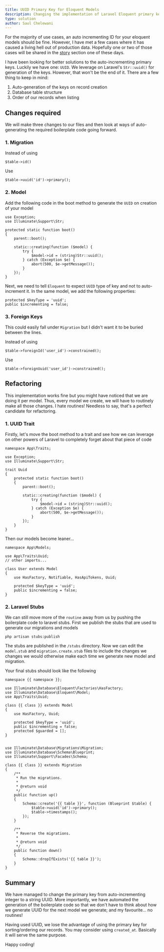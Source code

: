 ```yaml
---
title: UUID Primary Key for Eloquent Models
description: Changing the implementation of Laravel Eloquent primary keys from auto-incrementing integers to UUID string
type: solution
author: Saul Chelewani
---
```

For the majority of use cases, an auto incrementing ID for your eloquent models should be fine. 
However, I have met a few cases where it has caused a living hell out of production data. 
Hopefully one or two of those cases will be shared in the [story](/story) section one of these days.

I have been looking for better solutions to the auto-incrementing primary keys. Luckily we have one: `UUID`.
We leverage on Laravel's `Str::uuid()` for generation of the keys. However, that won't be the end of it. There are a few thing to keep in mind:
1. Auto-generation of the keys on record creation 
2. Database table structure
3. Order of our records when listing

## Changes required
We will make three changes to our files and then look at ways of auto-generating the required boilerplate code going forward.
### 1. Migration
Instead of using 
```php[migrations/create_users_table.php]
$table->id()
```
Use
```php[migrations/create_users_table.php]
$table->uuid('id')->primary();
```

### 2. Model
Add the following code in the boot method to generate the `UUID` on creation of your model
```php[app/Models/User.php]
use Exception;
use Illuminate\Support\Str;

protected static function boot()
{
    parent::boot();

    static::creating(function ($model) {
        try {
            $model->id = (string)Str::uuid(); 
        } catch (Exception $e) {
            abort(500, $e->getMessage());
        }
    });
}
```

Next, we need to tell `Eloquent` to expect `UUID` type of key and not to auto-increment it. In the same model, we add the following properties:
```php[app/Models/User.php]
protected $keyType = 'uuid';
public $incrementing = false;
```

### 3. Foreign Keys
This could easily fall under `Migration` but I didn't want it to be buried between the lines.

Instead of using
```php[migrations/create_users_table.php]
$table->foreignId('user_id')->constrained();
```
Use 
```php[migrations/create_users_table.php]
$table->foreignUuid('user_id')->constrained();
```
## Refactoring 
This implementation works fine but you might have noticed that we are doing it per model. Thus, every model we create, we will have to routinely make all those changes. I hate routines! Needless to say, that's a perfect candidate for refactoring.

### 1. UUID Trait
Firstly, let's move the boot method to a trait and see how we can leverage on other powers of Laravel to completely forget about that piece of code

```php[app/Traits/Uuid.php]
namespace App\Traits;

use Exception;
use Illuminate\Support\Str;

trait Uuid
{
    protected static function boot()
    {
        parent::boot();

        static::creating(function ($model) {
            try {
                $model->id = (string)Str::uuid(); 
            } catch (Exception $e) {
                abort(500, $e->getMessage());
            }
        });
    }
}
```

Then our models become leaner...
```php[app/Models/User.php]
namespace App\Models;

use App\Traits\Uuid;
// other imports...

class User extends Model
{
    use HasFactory, Notifiable, HasApiTokens, Uuid;

    protected $keyType = 'uuid';
    public $incrementing = false;
}
```
### 2. Laravel Stubs
We can still move more of the `routine` away from us by pushing the boilerplate code to laravel stubs. First we publish the stubs that are used to generate our migrations and models
```terminal
php artisan stubs:publish
```
The stubs are published in the `/stubs` directory. Now we can edit the `model.stub` and `migration.create.stub` files to include the changes we changes we would otherwise make each time we generate new model and migration.

Your final stubs should look like the following

```php[stubs/model.stub]
namespace {{ namespace }};

use Illuminate\Database\Eloquent\Factories\HasFactory;
use Illuminate\Database\Eloquent\Model;
use App\Traits\Uuid;

class {{ class }} extends Model
{
    use HasFactory, Uuid;

    protected $keyType = 'uuid';
    public $incrementing = false;
    protected $guarded = [];
}
```

```php[stubs/migration.create.stub]

use Illuminate\Database\Migrations\Migration;
use Illuminate\Database\Schema\Blueprint;
use Illuminate\Support\Facades\Schema;

class {{ class }} extends Migration
{
    /**
     * Run the migrations.
     *
     * @return void
     */
    public function up()
    {
        Schema::create('{{ table }}', function (Blueprint $table) {
            $table->uuid('id')->primary();
            $table->timestamps();
        });
    }

    /**
     * Reverse the migrations.
     *
     * @return void
     */
    public function down()
    {
        Schema::dropIfExists('{{ table }}');
    }
}
```


## Summary
We have managed to change the primary key from auto-incrementing integer to a string UUID. More importantly, we have automated the generation of the boilerplate code so that we don't have to think about how we generate UUID for the next model we generate; and my favourite... no routines!

Having used UUID, we lose the advantage of using the primary key for sorting/ordering our records. You may consider using `created_at`. Basically it will serve the same purpose.

Happy coding!
